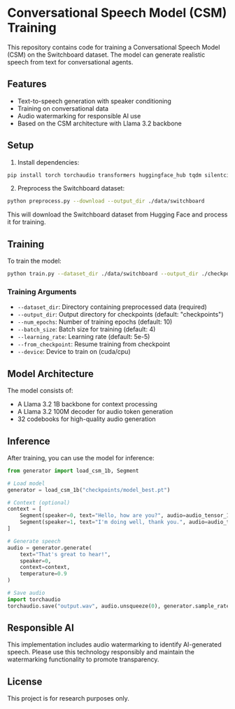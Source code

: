 # Conversational Speech Model (CSM) Training

This repository contains code for training a Conversational Speech Model (CSM) on the Switchboard dataset. The model can generate realistic speech from text for conversational agents.

## Features

- Text-to-speech generation with speaker conditioning
- Training on conversational data
- Audio watermarking for responsible AI use
- Based on the CSM architecture with Llama 3.2 backbone

## Setup

1. Install dependencies:

```bash
pip install torch torchaudio transformers huggingface_hub tqdm silentcipher
```

2. Preprocess the Switchboard dataset:

```bash
python preprocess.py --download --output_dir ./data/switchboard
```

This will download the Switchboard dataset from Hugging Face and process it for training.

## Training

To train the model:

```bash
python train.py --dataset_dir ./data/switchboard --output_dir ./checkpoints --batch_size 4
```

### Training Arguments

- `--dataset_dir`: Directory containing preprocessed data (required)
- `--output_dir`: Output directory for checkpoints (default: "checkpoints")
- `--num_epochs`: Number of training epochs (default: 10)
- `--batch_size`: Batch size for training (default: 4)
- `--learning_rate`: Learning rate (default: 5e-5)
- `--from_checkpoint`: Resume training from checkpoint
- `--device`: Device to train on (cuda/cpu)

## Model Architecture

The model consists of:
- A Llama 3.2 1B backbone for context processing
- A Llama 3.2 100M decoder for audio token generation
- 32 codebooks for high-quality audio generation

## Inference

After training, you can use the model for inference:

```python
from generator import load_csm_1b, Segment

# Load model
generator = load_csm_1b("checkpoints/model_best.pt")

# Context (optional)
context = [
    Segment(speaker=0, text="Hello, how are you?", audio=audio_tensor_1),
    Segment(speaker=1, text="I'm doing well, thank you.", audio=audio_tensor_2)
]

# Generate speech
audio = generator.generate(
    text="That's great to hear!",
    speaker=0,
    context=context,
    temperature=0.9
)

# Save audio
import torchaudio
torchaudio.save("output.wav", audio.unsqueeze(0), generator.sample_rate)
```

## Responsible AI

This implementation includes audio watermarking to identify AI-generated speech. Please use this technology responsibly and maintain the watermarking functionality to promote transparency.

## License

This project is for research purposes only. 